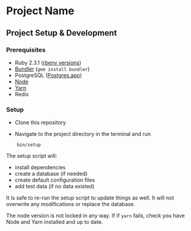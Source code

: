 # Project Name

## Project Setup & Development

### Prerequisites

- Ruby 2.3.1 ([rbenv versions](https://github.com/rbenv/rbenv))
- [Bundler](http://bundler.io) (`gem install bundler`)
- PostgreSQL ([Postgres.app](http://postgresapp.com))
- [Node](https://nodejs.org/en/)
- [Yarn](https://yarnpkg.com/)
- Redis


### Setup

- Clone this repository

- Navigate to the project directory in the terminal and run

```shell
    bin/setup
```

The setup script will:

- install dependencies
- create a database (if needed)
- create default configuration files
- add test data (if no data existed)

It is safe to re-run the setup script to update things as well. It will not overwrite any modifications or replace the database.

The node version is not locked in any way. If if `yarn` fails, check you have Node and Yarn installed and up to date.
